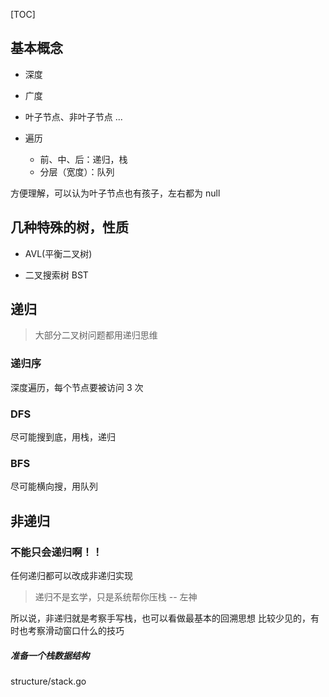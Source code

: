 [TOC]

## 基本概念
- 深度
- 广度
- 叶子节点、非叶子节点
...


- 遍历
	- 前、中、后：递归，栈
	- 分层（宽度）：队列


方便理解，可以认为叶子节点也有孩子，左右都为 null


## 几种特殊的树，性质

- AVL(平衡二叉树)

- 二叉搜索树 BST


## 递归
> 大部分二叉树问题都用递归思维


### 递归序
深度遍历，每个节点要被访问 3 次


### DFS
尽可能搜到底，用栈，递归


### BFS
尽可能横向搜，用队列




## 非递归

### 不能只会递归啊！！

任何递归都可以改成非递归实现
> 递归不是玄学，只是系统帮你压栈  -- 左神

所以说，非递归就是考察手写栈，也可以看做最基本的回溯思想
比较少见的，有时也考察滑动窗口什么的技巧

##### 准备一个栈数据结构
structure/stack.go